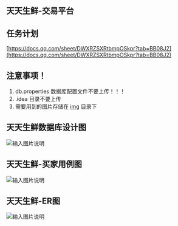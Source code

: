 ## 天天生鲜-交易平台

## 任务计划
[https://docs.qq.com/sheet/DWXRZSXRtbmpOSkpr?tab=BB08J2](https://docs.qq.com/sheet/DWXRZSXRtbmpOSkpr?tab=BB08J2)

## 注意事项！
1. db.properties 数据库配置文件不要上传！！！
2. .idea 目录不要上传
3. 需要用到的图片存储在 [img](https://gitee.com/LovelyHzz/daily-fresh-trading-platform/tree/master/img) 目录下

## 天天生鲜数据库设计图
![输入图片说明](https://images.gitee.com/uploads/images/2021/1116/093354_5861ae92_8254421.png "QQ截图20211116093114.png")


## 天天生鲜-买家用例图
![输入图片说明](https://images.gitee.com/uploads/images/2021/1116/094243_2126675f_8254421.png "111.png")

## 天天生鲜-ER图
![输入图片说明](https://images.gitee.com/uploads/images/2021/1116/094257_6053b6eb_8254421.png "QQ截图20211116093814.png")